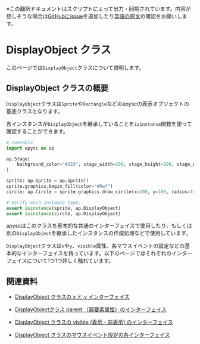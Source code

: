 <span class="inconspicuous-txt">※この翻訳ドキュメントはスクリプトによって出力・同期されています。内容が怪しそうな場合は<a href="https://github.com/simon-ritchie/apysc/issues" target="_blank">GitHubにissue</a>を追加したり[英語の原文](https://simon-ritchie.github.io/apysc/en/display_object.html)の確認をお願いします。</span>

# DisplayObject クラス

このページでは`DisplayObject`クラスについて説明します。

## DisplayObject クラスの概要

`DisplayObject`クラスは`Sprite`や`Rectangle`などのapyscの表示オブジェクトの基底クラスとなります。

各インスタンスが`DisplayObject`を継承していることを`isinstance`関数を使って確認することができます。

```py
# runnable
import apysc as ap

ap.Stage(
    background_color="#333", stage_width=200, stage_height=200, stage_elem_id="stage"
)

sprite: ap.Sprite = ap.Sprite()
sprite.graphics.begin_fill(color="#0af")
circle: ap.Circle = sprite.graphics.draw_circle(x=100, y=100, radius=100)

# Verify each instance type.
assert isinstance(sprite, ap.DisplayObject)
assert isinstance(circle, ap.DisplayObject)
```

apyscはこのクラスを基本的な共通のインターフェイスで使用したり、もしくは別の`DisplayObject`を継承したインスタンスの作成処理などで使用しています。

`DisplayObject`クラスは`x`や`y`、`visible`属性、各マウスイベントの設定などの基本的なインターフェイスを持っています。以下のページではそれぞれのインターフェイスについて1つ1つ詳しく触れています。

## 関連資料

- [DisplayObject クラスの x と y インターフェイス](jp_display_object_x_and_y.md)
- [DisplayObjectクラス parent （親要素属性）のインターフェイス](jp_display_object_parent.md)

- [DisplayObject クラスの visible (表示・非表示) のインターフェイス](jp_display_object_visible.md)
- [DisplayObject クラスのマウスイベント設定の各インターフェイス](jp_display_object_mouse_event.md)